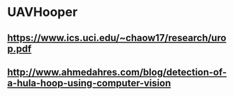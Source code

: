 # UAVHooper

## https://www.ics.uci.edu/~chaow17/research/urop.pdf

## http://www.ahmedahres.com/blog/detection-of-a-hula-hoop-using-computer-vision

